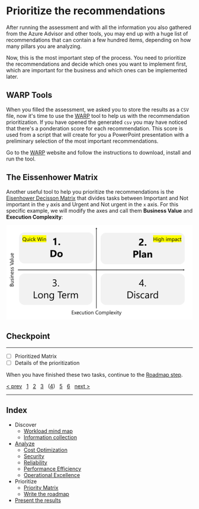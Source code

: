 # Prioritize the recommendations

After running the assessment and with all the information you also gathered from
the Azure Advisor and other tools, you may end up with a huge list of
recommendations that can contain a few hundred items, depending on how many
pillars you are analyzing.

Now, this is the most important step of the process. You need to prioritize the
recommendations and decide which ones you want to implement first, which are
important for the business and which ones can be implemented later.

## WARP Tools

When you filled the assessment, we asked you to store the results as a `CSV`
file, now it's time to use the [WARP][warp] tool to help us with the
recommendation prioritization. If you have opened the generated `csv` you may
have noticed that there's a ponderation score for each recommendation. This
score is used from a script that will create for you a PowerPoint presentation
with a preliminary selection of the most important recommendations.

Go to the [WARP][warp] website and follow the instructions to download, install
and run the tool.

## The Eissenhower Matrix

Another useful tool to help you prioritize the recommendations is the
[Eisenhower Decisson Matrix][eissenhower_matrix] that divides tasks between
Important and Not important in the `y` axis and Urgent and Not urgent in the `x`
axis. For this specific example, we will modify the axes and call them 
**Business Value** and **Execution Complexity**:

![matrix_image][matrix_image]

## Checkpoint

---

* [ ] Prioritized Matrix
* [ ] Details of the prioritization

When you have finished these two tasks, continue to the [Roadmap step][5].

[eissenhower_matrix]: https://commons.wikimedia.org/wiki/File:MerrillCoveyMatrix.png
[matrix_image]: ./images/eisenhower_matrix.png "The Eisenhower decission matrix example image. Source: Wikimedia Commons"
[warp]: https://github.com/Azure/WellArchitected-Tools/tree/main/WARP/devops
[prev]: 03.Analyze.md
[next]: 05.Roadmap.md

[&lt; prev][prev] &nbsp; [1][1] &nbsp; [2][2] &nbsp; [3][3] &nbsp;
([4][4]) &nbsp; [5][5] &nbsp; [6][6] &nbsp; [next &gt;][next]

---

## Index

* Discover
  * [Workload mind map][1]
  * [Information collection][2]
* [Analyze][3]
  * [Cost Optimization][3.A]
  * [Security][3.B]
  * [Reliability][3.C]
  * [Performance Efficiency][3.D]
  * [Operational Excellence][3.E]
* Prioritize
  * [Priority Matrix][4]
  * [Write the roadmap][5]
* [Present the results][6]

[1]: 01.Workload.md
[2]: 02.Collection.md
[3]: 03.Analyze.md
[3.A]: 03.A.CostOptimization.md
[3.B]: 03.B.Security.md
[3.C]: 03.C.Reliability.md
[3.D]: 03.D.Performance.md
[3.E]: 03.E.Operations.md
[4]: 04.Prioritize.md
[5]: 05.Roadmap.md
[6]: 06.Finalize.md
